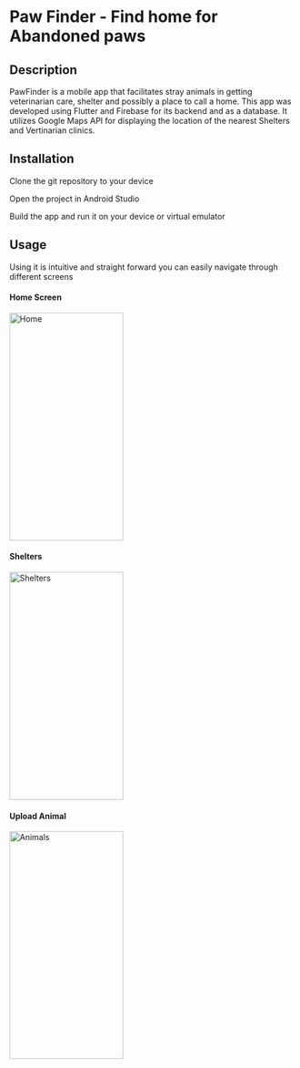 # Paw Finder - Find home for Abandoned paws
## Description
PawFinder is  a mobile app that facilitates stray animals in getting veterinarian care, shelter and possibly a place to call a home. This app  was developed using Flutter and Firebase for its backend and as a database. It utilizes Google Maps API for displaying the location of the nearest Shelters and Vertinarian clinics.
## Installation
Clone the git repository to your device

Open the project in Android Studio

Build the app and run it on your device or virtual emulator

## Usage
Using it is intuitive and straight forward you can easily navigate through different screens
#### Home Screen
<img src="https://user-images.githubusercontent.com/21291203/230772730-663778ad-2ec1-469b-8ee1-ccf134f3c86a.png" alt="Home" width="200" height="400"/>

#### Shelters
<img src="https://user-images.githubusercontent.com/21291203/230772954-da59a3a4-5530-430b-9e70-75d5cb83295d.png" alt="Shelters" width="200" height="400"/>

#### Upload Animal 
<img src="https://user-images.githubusercontent.com/21291203/230772976-cad2224c-8e73-430b-9102-9e8f21cbb4c3.png" alt="Animals" width="200" height="400"/>
